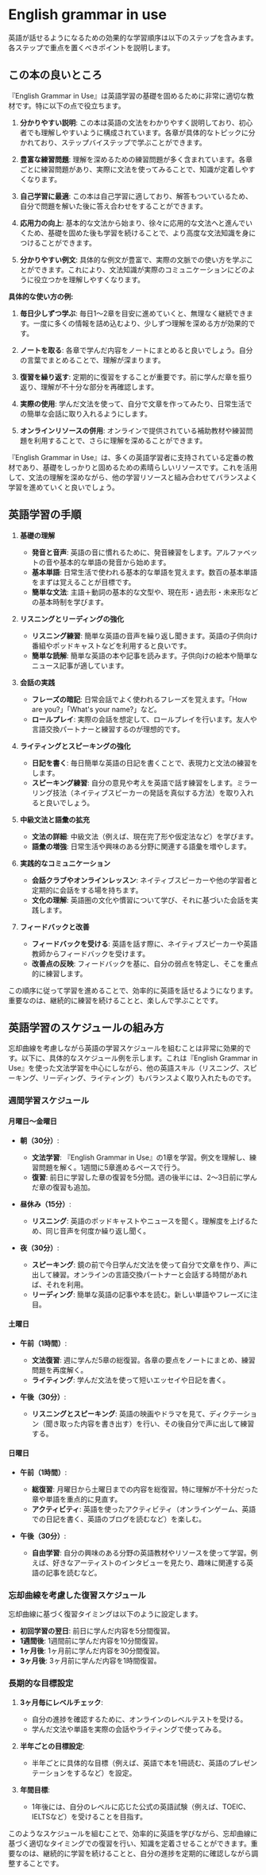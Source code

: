 # English grammar in use

英語が話せるようになるための効果的な学習順序は以下のステップを含みます。各ステップで重点を置くべきポイントを説明します。

## この本の良いところ

『English Grammar in Use』は英語学習の基礎を固めるために非常に適切な教材です。特に以下の点で役立ちます。

1. **分かりやすい説明**: この本は英語の文法をわかりやすく説明しており、初心者でも理解しやすいように構成されています。各章が具体的なトピックに分かれており、ステップバイステップで学ぶことができます。

2. **豊富な練習問題**: 理解を深めるための練習問題が多く含まれています。各章ごとに練習問題があり、実際に文法を使ってみることで、知識が定着しやすくなります。

3. **自己学習に最適**: この本は自己学習に適しており、解答もついているため、自分で問題を解いた後に答え合わせをすることができます。

4. **応用力の向上**: 基本的な文法から始まり、徐々に応用的な文法へと進んでいくため、基礎を固めた後も学習を続けることで、より高度な文法知識を身につけることができます。

5. **分かりやすい例文**: 具体的な例文が豊富で、実際の文脈での使い方を学ぶことができます。これにより、文法知識が実際のコミュニケーションにどのように役立つかを理解しやすくなります。

**具体的な使い方の例:**

1. **毎日少しずつ学ぶ**: 毎日1〜2章を目安に進めていくと、無理なく継続できます。一度に多くの情報を詰め込むより、少しずつ理解を深める方が効果的です。

2. **ノートを取る**: 各章で学んだ内容をノートにまとめると良いでしょう。自分の言葉でまとめることで、理解が深まります。

3. **復習を繰り返す**: 定期的に復習をすることが重要です。前に学んだ章を振り返り、理解が不十分な部分を再確認します。

4. **実際の使用**: 学んだ文法を使って、自分で文章を作ってみたり、日常生活での簡単な会話に取り入れるようにします。

5. **オンラインリソースの併用**: オンラインで提供されている補助教材や練習問題を利用することで、さらに理解を深めることができます。

『English Grammar in Use』は、多くの英語学習者に支持されている定番の教材であり、基礎をしっかりと固めるための素晴らしいリソースです。これを活用して、文法の理解を深めながら、他の学習リソースと組み合わせてバランスよく学習を進めていくと良いでしょう。

## 英語学習の手順

1. **基礎の理解**
    - **発音と音声**: 英語の音に慣れるために、発音練習をします。アルファベットの音や基本的な単語の発音から始めます。
    - **基本単語**: 日常生活で使われる基本的な単語を覚えます。数百の基本単語をまずは覚えることが目標です。
    - **簡単な文法**: 主語＋動詞の基本的な文型や、現在形・過去形・未来形などの基本時制を学びます。

2. **リスニングとリーディングの強化**
    - **リスニング練習**: 簡単な英語の音声を繰り返し聞きます。英語の子供向け番組やポッドキャストなどを利用すると良いです。
    - **簡単な読解**: 簡単な英語の本や記事を読みます。子供向けの絵本や簡単なニュース記事が適しています。

3. **会話の実践**
    - **フレーズの暗記**: 日常会話でよく使われるフレーズを覚えます。「How are you?」「What's your name?」など。
    - **ロールプレイ**: 実際の会話を想定して、ロールプレイを行います。友人や言語交換パートナーと練習するのが理想的です。

4. **ライティングとスピーキングの強化**
    - **日記を書く**: 毎日簡単な英語の日記を書くことで、表現力と文法の練習をします。
    - **スピーキング練習**: 自分の意見や考えを英語で話す練習をします。ミラーリング技法（ネイティブスピーカーの発話を真似する方法）を取り入れると良いでしょう。

5. **中級文法と語彙の拡充**
    - **文法の詳細**: 中級文法（例えば、現在完了形や仮定法など）を学びます。
    - **語彙の増強**: 日常生活や興味のある分野に関連する語彙を増やします。

6. **実践的なコミュニケーション**
    - **会話クラブやオンラインレッスン**: ネイティブスピーカーや他の学習者と定期的に会話をする場を持ちます。
    - **文化の理解**: 英語圏の文化や慣習について学び、それに基づいた会話を実践します。

7. **フィードバックと改善**
    - **フィードバックを受ける**: 英語を話す際に、ネイティブスピーカーや英語教師からフィードバックを受けます。
    - **改善点の反映**: フィードバックを基に、自分の弱点を特定し、そこを重点的に練習します。

この順序に従って学習を進めることで、効率的に英語を話せるようになります。重要なのは、継続的に練習を続けることと、楽しんで学ぶことです。

## 英語学習のスケジュールの組み方

忘却曲線を考慮しながら英語の学習スケジュールを組むことは非常に効果的です。以下に、具体的なスケジュール例を示します。これは『English Grammar in Use』を使った文法学習を中心にしながら、他の英語スキル（リスニング、スピーキング、リーディング、ライティング）もバランスよく取り入れたものです。

### 週間学習スケジュール

#### 月曜日～金曜日

- **朝（30分）**:
  - **文法学習**: 『English Grammar in Use』の1章を学習。例文を理解し、練習問題を解く。1週間に5章進めるペースで行う。
  - **復習**: 前日に学習した章の復習を5分間。週の後半には、2〜3日前に学んだ章の復習も追加。

- **昼休み（15分）**:
  - **リスニング**: 英語のポッドキャストやニュースを聞く。理解度を上げるため、同じ音声を何度か繰り返し聞く。

- **夜（30分）**:
  - **スピーキング**: 鏡の前で今日学んだ文法を使って自分で文章を作り、声に出して練習。オンラインの言語交換パートナーと会話する時間があれば、それを利用。
  - **リーディング**: 簡単な英語の記事や本を読む。新しい単語やフレーズに注目。

#### 土曜日

- **午前（1時間）**:
  - **文法復習**: 週に学んだ5章の総復習。各章の要点をノートにまとめ、練習問題を再度解く。
  - **ライティング**: 学んだ文法を使って短いエッセイや日記を書く。

- **午後（30分）**:
  - **リスニングとスピーキング**: 英語の映画やドラマを見て、ディクテーション（聞き取った内容を書き出す）を行い、その後自分で声に出して練習する。

#### 日曜日

- **午前（1時間）**:
  - **総復習**: 月曜日から土曜日までの内容を総復習。特に理解が不十分だった章や単語を重点的に見直す。
  - **アクティビティ**: 英語を使ったアクティビティ（オンラインゲーム、英語での日記を書く、英語のブログを読むなど）を楽しむ。

- **午後（30分）**:
  - **自由学習**: 自分の興味のある分野の英語教材やリソースを使って学習。例えば、好きなアーティストのインタビューを見たり、趣味に関連する英語の記事を読むなど。

### 忘却曲線を考慮した復習スケジュール

忘却曲線に基づく復習タイミングは以下のように設定します。

- **初回学習の翌日**: 前日に学んだ内容を5分間復習。
- **1週間後**: 1週間前に学んだ内容を10分間復習。
- **1ヶ月後**: 1ヶ月前に学んだ内容を30分間復習。
- **3ヶ月後**: 3ヶ月前に学んだ内容を1時間復習。

### 長期的な目標設定

1. **3ヶ月毎にレベルチェック**:
   - 自分の進捗を確認するために、オンラインのレベルテストを受ける。
   - 学んだ文法や単語を実際の会話やライティングで使ってみる。

2. **半年ごとの目標設定**:
   - 半年ごとに具体的な目標（例えば、英語で本を1冊読む、英語のプレゼンテーションをするなど）を設定。

3. **年間目標**:
   - 1年後には、自分のレベルに応じた公式の英語試験（例えば、TOEIC、IELTSなど）を受けることを目指す。

このようなスケジュールを組むことで、効率的に英語を学びながら、忘却曲線に基づく適切なタイミングでの復習を行い、知識を定着させることができます。重要なのは、継続的に学習を続けることと、自分の進捗を定期的に確認しながら調整することです。